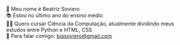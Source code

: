 👋 Meu nome é Beatriz Soviero  
📚 Estou no último ano do ensino médio  
👩‍💻 Quero cursar Ciência da Computação, atualmente dividindo meus estudos entre Python e HTML, CSS  
📧 Para falar comigo: biasoviero@gmail.com
